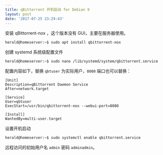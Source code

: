 ```yaml
---
title: qBittorrent 开机启动 for Debian 9
layout: post
date: '2017-07-25 23:29:43'
---
```


安装 qBittorrent-nox ，这个版本没有 GUI，主要在服务器使用。
```
herald@homeserver:~$ sudo apt install qbittorrent-nox
```

创建 systemd 系统级配置文件
```
herald@homeserver:~$ sudo nano /lib/systemd/system/qbittorrent.service
```

配置内容如下，替换 `qbtuser` 为实际用户，`8080` 端口也可以替换：
```
[Unit]
Description=qBittorrent Daemon Service
After=network.target

[Service]
User=qbtuser
ExecStart=/usr/bin/qbittorrent-nox --webui-port=8080

[Install]
WantedBy=multi-user.target

```

设置开机启动

```
herald@homeserver:~$ sudo systemctl enable qbittorrent.service
```

远程访问的初始用户名 `admin` 密码 `adminadmin`。